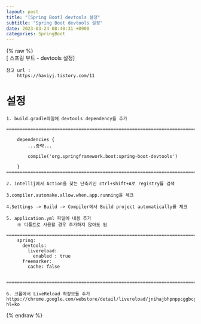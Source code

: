 ```yaml
---  
layout: post  
title: "[Spring Boot] devtools 설정"  
subtitle: "Spring Boot devtools 설정"  
date: 2023-03-24 08:40:31 +0900  
categories: SpringBoot  
---  
```

{% raw %}  
[ 스프링 부트 - devtools 설정]  
  
	참고 url :  
		https://haviyj.tistory.com/11  
  
# 설정  
  
	1. build.gradle파일에 devtools dependency를 추가  
  
	=================================================================================================================  
  
		dependencies {  
			...중략...  
  
			compile('org.springframework.boot:spring-boot-devtools')  
  
		}  
	=================================================================================================================  
  
	2. intellij에서 Action을 찾는 단축키인 ctrl+shift+A로 registry를 검색  
  
	3.compiler.automake.allow.when.app.running을 체크  
  
	4.Settings -> Build -> Compiler에서 Build project automatically를 체크  
  
	5. application.yml 파일에 내용 추가  
		※ 디폴트로 사용할 경우 추가하지 않아도 됨  
		=================================================================================================================  
		spring:  
		  devtools:  
			livereload:  
			  enabled : true  
		  freemarker:  
			cache: false  
  
		=================================================================================================================  
  
	6. 크롬에서 LiveReload 확장모듈 추가  
	https://chrome.google.com/webstore/detail/livereload/jnihajbhpnppcggbcgedagnkighmdlei?hl=ko                                                                                                                                                                                                                                                                                                                                                                                                                                                                                                                                                                                                                                                                                                                                                                                                                                                                                                                                                                                                                                                                                                                                                                                                                                                                                                           
{% endraw %}